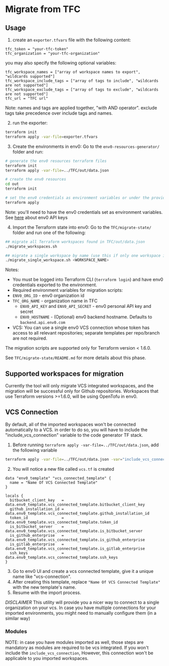# Migrate from TFC

## Usage

1. create an `exporter.tfvars` file with the following content:

```hcl
tfc_token = "your-tfc-token"
tfc_organization = "your-tfc-organization"
```

you may also specify the following optional variables:

```hcl
tfc_workspace_names = ["array of workspace names to export", "wildcards supported"]
tfc_workspace_include_tags = ["array of tags to include", "wildcards are not supported"]
tfc_workspace_exclude_tags = ["array of tags to exclude", "wildcards are not supported"]
tfc_url = "TFC url"
```

Note: names and tags are applied together, "with AND operator". exclude tags take precedence over include tags and names.

2. run the exporter:

```bash
terraform init
terraform apply -var-file=exporter.tfvars
```

3. Create the environments in env0:
Go to the `env0-resources-generator/` folder and run:
```bash
# generate the env0 resources terraform files
terraform init
terraform apply -var-file=../TFC/out/data.json

# create the env0 resources
cd out
terraform init

# set the env0 credentials as environment variables or under the provider block in the `main.tf` file as explained here - https://registry.terraform.io/providers/env0/env0/latest/docs
terraform apply
```

Note: you'll need to have the env0 credentials set as environment variables. See [here](https://docs.env0.com/reference/authentication#creating-a-personal-api-key) about env0 API keys


4. Import the Terraform state into env0:
Go to the `TFC/migrate-state/` folder and run one of the following:
```bash
## migrate all Terraform workspaces found in TFC/out/data.json
./migrate_workspaces.sh

## migrate a single workspace by name (use this if only one workspace is being migrated)
./migrate_single_workspace.sh <WORKSPACE_NAME>
```

Notes:
- You must be logged into Terraform CLI (`terraform login`) and have env0 credentials exported to the environment.
- Required environment variables for migration scripts:
- `ENV0_ORG_ID` - env0 organization id
- `TFC_ORG_NAME` - organization name in TFC
  - `ENV0_API_KEY` and `ENV0_API_SECRET` - env0 personal API key and secret
  - `ENV0_HOSTNAME` - (Optional) env0 backend hostname. Defaults to `backend.api.env0.com`
 - VCS: You can use a single env0 VCS connection whose token has access to all relevant repositories; separate templates per repo/branch are not required.

The migration scripts are supported only for Terraform version < 1.6.0.

See `TFC/migrate-state/README.md` for more details about this phase.

## Supported workspaces for migration

Currently the tool will only migrate VCS integrated workspaces, and the migration will be successful only for Github repositories.
Workspaces that use Terraform versions >=1.6.0, will be using OpenTofu in env0.

## VCS Connection

By default, all of the imported workspaces won't be connected automatically to a VCS. in order to do so, you will have to include the "include_vcs_connection" variable to the code generator TF stack.

1. Before running `terraform apply -var-file=../TFC/out/data.json`, add the following variable

```bash
terraform apply -var-file=../TFC/out/data.json -var="include_vcs_connection=true"
```

2. You will notice a new file called `vcs.tf` is created

```hcl
data "env0_template" "vcs_connected_template" {
  name = "Name Of VCS Connected Template"
}

locals {
  bitbucket_client_key   = data.env0_template.vcs_connected_template.bitbucket_client_key
  github_installation_id = data.env0_template.vcs_connected_template.github_installation_id
  token_id               = data.env0_template.vcs_connected_template.token_id
  is_bitbucket_server    = data.env0_template.vcs_connected_template.is_bitbucket_server
  is_github_enterprise   = data.env0_template.vcs_connected_template.is_github_enterprise
  is_gitlab_enterprise   = data.env0_template.vcs_connected_template.is_gitlab_enterprise
  ssh_keys               = data.env0_template.vcs_connected_template.ssh_keys
}
```

3. Go to env0 UI and create a vcs connected template, give it a unique name like "vcs-connection".
4. After creating this template, replace `"Name Of VCS Connected Template"` with the new template's name.
5. Resume with the import process.

_DISCLAIMER_
This utility will provide you a nicer way to connect to a single organization on your vcs. In case you have multiple connections for your imported environments, you might need to manually configure them (in a similar way)

### Modules

NOTE: in case you have modules imported as well, those steps are mandatory as modules are required to be vcs integrated. If you won't include the `include_vcs_connection`, However, this connection won't be applicable to you imported workspaces.
